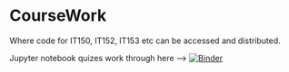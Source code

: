 # CourseWork
Where code for IT150, IT152, IT153 etc can be accessed and distributed. 

Jupyter notebook quizes work through here --> [![Binder](https://mybinder.org/badge_logo.svg)](https://mybinder.org/v2/gh/cirenel/150CourseWork/HEAD)
